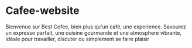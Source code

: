 # Cafee-website
Bienvenue sur Best Cofee, bien plus qu'un café, une experience. Savourez un expresso parfait, une cuisine gourmande et une atmosphere vibrante, idéale pour travailler, discuter ou simplement se faire plaisir
